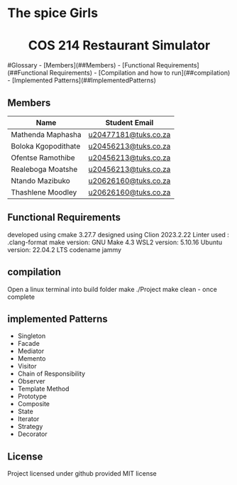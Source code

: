 # The spice Girls
<h1 align="center"> COS 214 Restaurant Simulator </h1>
#Glossary
- [Members](##Members)
- [Functional Requirements](##Functional Requirements)
- [Compilation and how to run](##compilation)
- [Implemented Patterns](##ImplementedPatterns)


## Members

| Name | Student Email |
| ----------- | ----------- |
| Mathenda Maphasha | u20477181@tuks.co.za |
| Boloka Kgopodithate | u20456213@tuks.co.za |
| Ofentse Ramothibe | u20456213@tuks.co.za |
| Realeboga Moatshe | u20456213@tuks.co.za |
| Ntando Mazibuko | u20626160@tuks.co.za |
| Thashlene Moodley | u20626160@tuks.co.za |

## Functional Requirements

developed using cmake 3.27.7
designed using Clion 2023.2.22
Linter used : .clang-format
make version: GNU Make 4.3
WSL2 version: 5.10.16
Ubuntu version: 22.04.2 LTS codename jammy
## compilation
Open a linux terminal into build folder
make
./Project
make clean - once complete

## implemented Patterns
- Singleton
- Facade
- Mediator
- Memento
- Visitor
- Chain of Responsibility
- Observer
- Template Method
- Prototype
- Composite
- State
- Iterator
- Strategy
- Decorator




## License
  Project licensed under github provided MIT license
